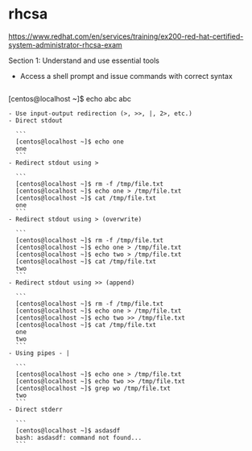 # rhcsa

https://www.redhat.com/en/services/training/ex200-red-hat-certified-system-administrator-rhcsa-exam

Section 1: Understand and use essential tools
- Access a shell prompt and issue commands with correct syntax

  ```
[centos@localhost ~]$ echo abc
abc
  ```
- Use input-output redirection (>, >>, |, 2>, etc.)
  - Direct stdout

    ```
    [centos@localhost ~]$ echo one
    one
    ```
  - Redirect stdout using >

    ```
    [centos@localhost ~]$ rm -f /tmp/file.txt
    [centos@localhost ~]$ echo one > /tmp/file.txt
    [centos@localhost ~]$ cat /tmp/file.txt
    one
    ```
  - Redirect stdout using > (overwrite)

    ```
    [centos@localhost ~]$ rm -f /tmp/file.txt
    [centos@localhost ~]$ echo one > /tmp/file.txt
    [centos@localhost ~]$ echo two > /tmp/file.txt
    [centos@localhost ~]$ cat /tmp/file.txt
    two
    ```
  - Redirect stdout using >> (append)

    ```
    [centos@localhost ~]$ rm -f /tmp/file.txt
    [centos@localhost ~]$ echo one > /tmp/file.txt
    [centos@localhost ~]$ echo two >> /tmp/file.txt
    [centos@localhost ~]$ cat /tmp/file.txt 
    one
    two
    ```
  - Using pipes - |

    ```
    [centos@localhost ~]$ echo one > /tmp/file.txt 
    [centos@localhost ~]$ echo two >> /tmp/file.txt 
    [centos@localhost ~]$ grep wo /tmp/file.txt 
    two
    ```
  - Direct stderr

    ```
    [centos@localhost ~]$ asdasdf
    bash: asdasdf: command not found...
    ```
